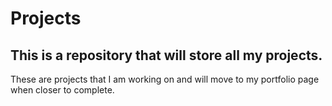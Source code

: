 # Projects
## This is a repository that will store all my projects.

These are projects that I am working on and will move to my portfolio page when closer to complete.
